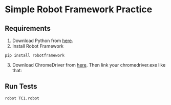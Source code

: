 # Simple Robot Framework Practice

## Requirements

1. Download Python from [here](https://www.python.org/downloads/).
2. Install Robot Framework
```shell
pip install robotframework
```
3. Download ChromeDriver from [here](https://chromedriver.chromium.org/downloads). Then link your chromedriver.exe like that:



## Run Tests
```shell
robot TC1.robot
```



